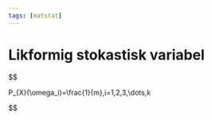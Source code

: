 ```yaml
---
tags: [matstat]
---
```

# Likformig stokastisk variabel
$$

P_{X}(\omega_i)=\frac{1}{m},i=1,2,3,\dots,k

$$